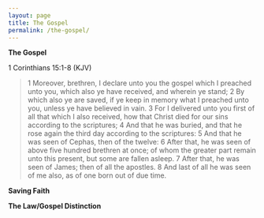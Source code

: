 ```yaml
---
layout: page
title: The Gospel
permalink: /the-gospel/
---
```


**The Gospel**

1 Corinthians 15:1-8 (KJV)
>1 Moreover, brethren, I declare unto you the gospel which I preached unto you, which also ye have received, and wherein ye stand; 2 By which also ye are saved, if ye keep in memory what I preached unto you, unless ye have believed in vain. 3 For I delivered unto you first of all that which I also received, how that Christ died for our sins according to the scriptures; 4 And that he was buried, and that he rose again the third day according to the scriptures: 5 And that he was seen of Cephas, then of the twelve: 6 After that, he was seen of above five hundred brethren at once; of whom the greater part remain unto this present, but some are fallen asleep. 7 After that, he was seen of James; then of all the apostles. 8 And last of all he was seen of me also, as of one born out of due time.

**Saving Faith**

**The Law/Gospel Distinction**

